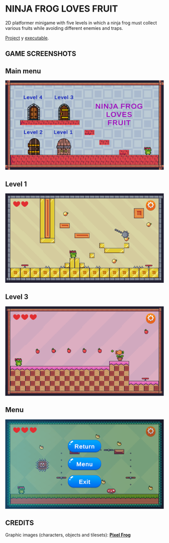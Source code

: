 # NINJA FROG LOVES FRUIT
2D platformer minigame with five levels in which a ninja frog must collect various fruits while avoiding different enemies and traps.

[Project](https://www.mediafire.com/file/mw7ss67wrtu7zel/Ninja_frog_loves_fruit_%2528Proyecto%2529.rar/file) y [executable](https://www.mediafire.com/file/dbhmmci6vjf97rp/Ninja_frog_loves_fruit_%2528Juego%2529.rar/file).

## GAME SCREENSHOTS

## Main menu

![Main menu](/images/Start.png)

## Level 1

![Level 1](/images/Level1.png)

## Level 3

![Level 3](/images/Level3.png)

## Menu

![Menu](/images/Menu.png)

## CREDITS
Graphic images (characters, objects and tilesets): **[Pixel Frog](https://pixelfrog-assets.itch.io/pixel-adventure-1)**
